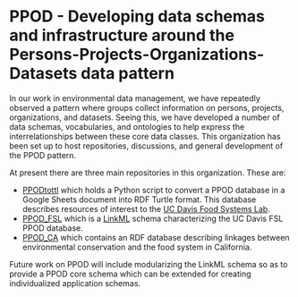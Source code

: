 # PPOD - Developing data schemas and infrastructure around the Persons-Projects-Organizations-Datasets data pattern

In our work in environmental data management, we have repeatedly observed a pattern where groups collect information
on persons, projects, organizations, and datasets. Seeing this, we have developed a number of data schemas,
vocabularies, and ontologies to help express the interrelationships between these core data classes. 
This organization has been set up to host repositories, discussions, and general development of the PPOD pattern.

At present there are three main repositories in this organization. These are:

* [PPODtottl](https://github.com/PPODschema/PPODtottl) which holds a Python script to convert a PPOD database in a
Google Sheets document into RDF Turtle format. This database describes resources of interest to the 
[UC Davis Food Systems Lab](https://foodsystemslab.ucdavis.edu).
* [PPOD_FSL](https://github.com/PPODschema/PPOD_FSL) which is a [LinkML](https://linkml.io/) schema characterizing the UC Davis FSL PPOD database.
* [PPOD_CA](https://github.com/PPODschema/PPOD_CA) which contains an RDF database describing linkages between
environmental conservation and the food system in California. 

Future work on PPOD will include modularizing the LinkML schema so as to provide a PPOD core schema which can
be extended for creating individualized application schemas.


<!--

**Here are some ideas to get you started:**

🙋‍♀️ A short introduction - what is your organization all about?
🌈 Contribution guidelines - how can the community get involved?
👩‍💻 Useful resources - where can the community find your docs? Is there anything else the community should know?
🍿 Fun facts - what does your team eat for breakfast?
🧙 Remember, you can do mighty things with the power of [Markdown](https://docs.github.com/github/writing-on-github/getting-started-with-writing-and-formatting-on-github/basic-writing-and-formatting-syntax)
-->
